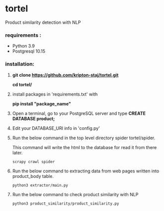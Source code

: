 # tortel
Product similarity detection with NLP

### requirements  :  
* Python 3.9
* Postgresql 10.15

### installation:

1. **git clone https://github.com/kripton-staj/tortel.git**
   
   **cd tortel/**

   
2. install packages in 'requirements.txt' with

     **pip install "package_name"**


3. Open a terminal, go to your PostgreSQL server and type
**CREATE DATABASE product;**
   

4. Edit your DATABASE_URI info in 'config.py'


5. Run the below command in the top level directory spider tortel/spider.
   
   This command will write the html to the database for read it from there later.
      
   ```
   scrapy crawl spider
   ```


6. Run the below command to extracting data from web pages written into product_body table.

   ```
   python3 extractor/main.py
   ```


7. Run the below command to check product similarity with NLP
    
   ```
   python3 product_similarity/product_similarity.py
   ```





